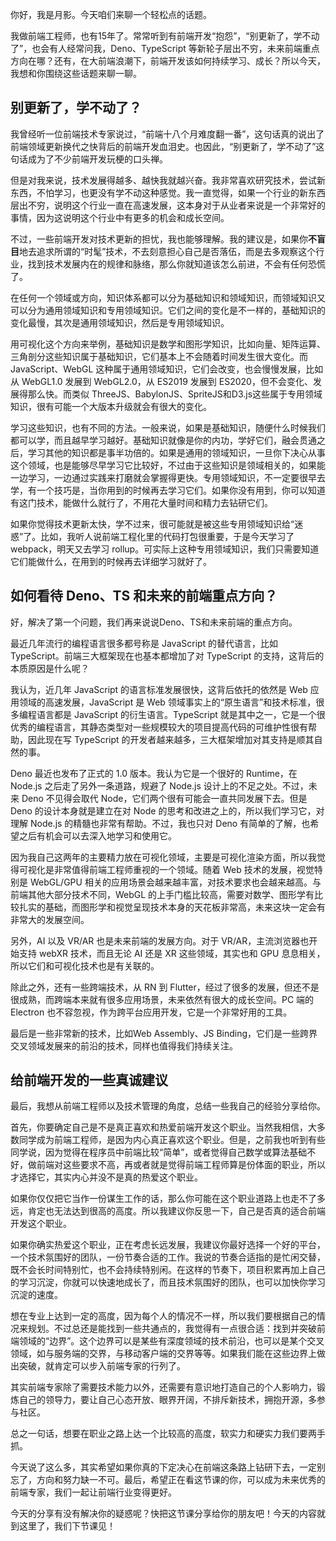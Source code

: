 你好，我是月影。今天咱们来聊一个轻松点的话题。

我做前端工程师，也有15年了。常常听到有前端开发“抱怨”，“别更新了，学不动了”，也会有人经常问我，Deno、TypeScript 等新轮子层出不穷，未来前端重点方向在哪？还有，在大前端浪潮下，前端开发该如何持续学习、成长？所以今天，我想和你围绕这些话题来聊一聊。

## 别更新了，学不动了？

我曾经听一位前端技术专家说过，“前端十八个月难度翻一番”，这句话真的说出了前端领域更新换代之快背后的前端开发血泪史。也因此，“别更新了，学不动了”这句话成为了不少前端开发玩梗的口头禅。

但是对我来说，技术发展得越多、越快我就越兴奋。我非常喜欢研究技术，尝试新东西，不怕学习，也更没有学不动这种感觉。我一直觉得，如果一个行业的新东西层出不穷，说明这个行业一直在高速发展，这本身对于从业者来说是一个非常好的事情，因为这说明这个行业中有更多的机会和成长空间。

不过，一些前端开发对技术更新的担忧，我也能够理解。我的建议是，如果你**不盲目**地去追求所谓的“时髦”技术，不去刻意担心自己是否落伍，而是去多观察这个行业，找到技术发展内在的规律和脉络，那么你就知道该怎么前进，不会有任何恐慌了。

在任何一个领域或方向，知识体系都可以分为基础知识和领域知识，而领域知识又可以分为通用领域知识和专用领域知识。它们之间的变化是不一样的，基础知识的变化最慢，其次是通用领域知识，然后是专用领域知识。

用可视化这个方向来举例，基础知识是数学和图形学知识，比如向量、矩阵运算、三角剖分这些知识属于基础知识，它们基本上不会随着时间发生很大变化。而JavaScript、WebGL 这种属于通用领域知识，它们会改变，也会慢慢发展，比如从 WebGL1.0 发展到 WebGL2.0，从 ES2019 发展到 ES2020，但不会变化、发展得那么快。而类似 ThreeJS、BabylonJS、SpriteJS和D3.js这些属于专用领域知识，很有可能一个大版本升级就会有很大的变化。

学习这些知识，也有不同的方法。一般来说，如果是基础知识，随便什么时候我们都可以学，而且越早学习越好。基础知识就像是你的内功，学好它们，融会贯通之后，学习其他的知识都是事半功倍的。如果是通用的领域知识，一旦你下决心从事这个领域，也是能够尽早学习它比较好，不过由于这些知识是领域相关的，如果能一边学习，一边通过实践来打磨就会掌握得更快。专用领域知识，不一定要很早去学，有一个技巧是，当你用到的时候再去学习它们。如果你没有用到，你可以知道有这门技术，能做什么就行了，不用花大量时间和精力去钻研它们。

如果你觉得技术更新太快，学不过来，很可能就是被这些专用领域知识给“迷惑”了。比如，我听人说前端工程化里的代码打包很重要，于是今天学习了 webpack，明天又去学习 rollup。可实际上这种专用领域知识，我们只需要知道它们能做什么，在用到的时候再去详细学习就好了。

## 如何看待 Deno、TS 和未来的前端重点方向？

好，解决了第一个问题，我们再来说说Deno、TS和未来前端的重点方向。

最近几年流行的编程语言很多都号称是 JavaScript 的替代语言，比如 TypeScript。前端三大框架现在也基本都增加了对 TypeScript 的支持，这背后的本质原因是什么呢？

我认为，近几年 JavaScript 的语言标准发展很快，这背后依托的依然是 Web 应用领域的高速发展，JavaScript 是 Web 领域事实上的“原生语言”和技术标准，很多编程语言都是 JavaScript 的衍生语言。TypeScript 就是其中之一，它是一个很优秀的编程语言，其静态类型对一些规模较大的项目提高代码的可维护性很有帮助，因此现在写 TypeScript 的开发者越来越多，三大框架增加对其支持是顺其自然的事。

Deno 最近也发布了正式的 1.0 版本。我认为它是一个很好的 Runtime，在 Node.js 之后走了另外一条道路，规避了 Node.js 设计上的不足之处。不过，未来 Deno 不见得会取代 Node，它们两个很有可能会一直共同发展下去。但是 Deno 的设计本身就是建立在对 Node 的思考和改进之上的，所以我们学习它，对理解 Node.js 的精髓也非常有帮助。不过，我也只对 Deno 有简单的了解，也希望之后有机会可以去深入地学习和使用它。

因为我自己这两年的主要精力放在可视化领域，主要是可视化渲染方面，所以我觉得可视化是非常值得前端工程师重视的一个领域。随着 Web 技术的发展，视觉特别是 WebGL/GPU 相关的应用场景会越来越丰富，对技术要求也会越来越高。与前端其他大部分技术不同，WebGL 的上手门槛比较高，需要对数学、图形学有比较扎实的基础，而图形学和视觉呈现技术本身的天花板非常高，未来这块一定会有非常大的发展空间。

另外，AI 以及 VR/AR 也是未来前端的发展方向。对于 VR/AR，主流浏览器也开始支持 webXR 技术，而且无论 AI 还是 XR 这些领域，其实也和 GPU 息息相关，所以它们和可视化技术也是有关联的。

除此之外，还有一些跨端技术，从 RN 到 Flutter，经过了很多的发展，但还不是很成熟，而跨端本来就有很多应用场景，未来依然有很大的成长空间。PC 端的 Electron 也不容忽视，作为跨平台应用开发，它是一个非常好用的工具。

最后是一些非常新的技术，比如Web Assembly、JS Binding，它们是一些跨界交叉领域发展来的前沿的技术，同样也值得我们持续关注。

## 给前端开发的一些真诚建议

最后，我想从前端工程师以及技术管理的角度，总结一些我自己的经验分享给你。

首先，你要确定自己是不是真正喜欢和热爱前端开发这个职业。当然我相信，大多数同学成为前端工程师，是因为内心真正喜欢这个职业。但是，之前我也听到有些同学说，因为觉得在程序员中前端比较“简单”，或者觉得自己数学或算法基础不好，做前端对这些要求不高，再或者就是觉得前端工程师算是份体面的职业，所以才选择它，其实内心并没不是真的热爱这个职业。

如果你仅仅把它当作一份谋生工作的话，那么你可能在这个职业道路上也走不了多远，肯定也无法达到很高的高度。所以我建议你反思一下，自己是否真的适合前端开发这个职业。

如果你确实热爱这个职业，正在考虑长远发展，我建议你最好选择一个好的平台，一个技术氛围好的团队，一份节奏合适的工作。我说的节奏合适指的是忙闲交替，既不会长时间特别忙，也不会持续特别闲。在这样的节奏下，项目积累再加上自己的学习沉淀，你就可以快速地成长了，而且技术氛围好的团队，也可以加快你学习沉淀的速度。

想在专业上达到一定的高度，因为每个人的情况不一样，所以我们要根据自己的情况来规划。不过总还是能找到一些共通点的，我觉得有一点很合适：找到并突破前端领域的“边界”。这个边界可以是某些有深度领域的技术前沿，也可以是某个交叉领域，如与服务端的交界，与移动客户端的交界等等。如果我们能在这些边界上做出突破，就肯定可以步入前端专家的行列了。

其实前端专家除了需要技术能力以外，还需要有意识地打造自己的个人影响力，锻炼自己的领导力，要让自己心态开放、眼界开阔，不排斥新技术，拥抱开源，多参与社区。

总之一句话，想要在职业之路上达一个比较高的高度，软实力和硬实力我们要两手抓。

今天说了这么多，其实希望如果你真的下定决心在前端这条路上钻研下去，一定别忘了，方向和努力缺一不可。最后，希望正在看这节课的你，可以成为未来优秀的前端专家，我们一起让前端行业变得更好。

今天的分享有没有解决你的疑惑呢？快把这节课分享给你的朋友吧！今天的内容就到这里了，我们下节课见！